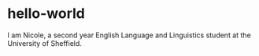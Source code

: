# hello-world

I am Nicole, a second year English Language and Linguistics student at the University of Sheffield.
